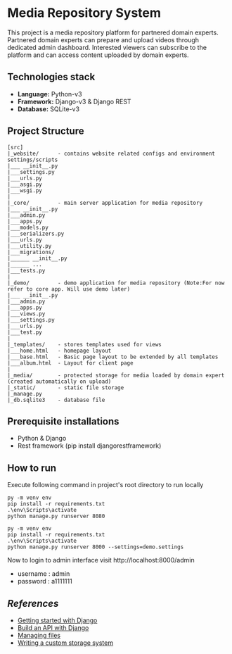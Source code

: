 # Media Repository System

This project is a media repository platform for partnered domain experts. Partnered domain experts can prepare and upload videos through dedicated admin dashboard. Interested viewers can subscribe to the platform and can access content uploaded by domain experts.

## Technologies stack
- **Language:** Python-v3
- **Framework:** Django-v3 & Django REST
- **Database:** SQLite-v3

## Project Structure

```
[src]
|_website/      - contains website related configs and environment settings/scripts
|___ __init__.py
|___settings.py
|___urls.py
|___asgi.py
|___wsgi.py
|
|_core/         - main server application for media repository
|___ __init__.py
|___admin.py
|___apps.py
|___models.py
|___serializers.py
|___urls.py
|___utility.py
|___migrations/
|______ __init__.py
|______ ...
|___tests.py
|
|_demo/         - demo application for media repository (Note:For now refer to core app. Will use demo later)
|___ __init__.py
|___admin.py
|___apps.py
|___views.py
|___settings.py
|___urls.py
|___test.py
|
|_templates/    - stores templates used for views
|___home.html   - homepage layout
|___base.html   - Basic page layout to be extended by all templates
|___album.html  - Layout for client page
|
|_media/        - protected storage for media loaded by domain expert (created automatically on upload)
|_static/       - static file storage
|_manage.py
|_db.sqlite3    - database file
```

## Prerequisite installations
- Python & Django
- Rest framework (pip install djangorestframework)

## How to run

Execute following command in project's root directory to run locally

```shell 1
py -m venv env
pip install -r requirements.txt
.\env\Scripts\activate
python manage.py runserver 8080
```
```shell 2
py -m venv env
pip install -r requirements.txt
.\env\Scripts\activate
python manage.py runserver 8000 --settings=demo.settings
```

Now to login to admin interface visit http://localhost:8000/admin
- username : admin
- password : a1111111

## *References*

- [Getting started with Django](https://docs.djangoproject.com/en/3.0/intro/)
- [Build an API with Django](https://www.youtube.com/playlist?list=PLLRM7ROnmA9HzbIXYN6D3wOZ0wUrqNs_d)
- [Managing files](https://docs.djangoproject.com/en/3.0/topics/files/)
- [Writing a custom storage system](https://docs.djangoproject.com/en/3.0/howto/custom-file-storage/)
